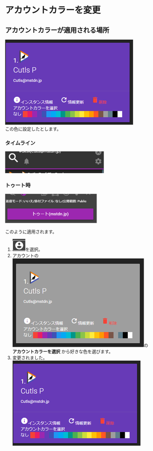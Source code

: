 # アカウントカラーを変更

## アカウントカラーが適用される場所
![account9](/media/account9.png)  
この色に設定したとします。
### タイムライン  
![account11](/media/account11.png)  
### トゥート時
![account12](/media/account12.png)  

このように適用されます。

1. ![account2](/media/account2.png)を選択。
1. アカウントの  
![account8](/media/account8.png)の  
__アカウントカラーを選択__ から好きな色を選びます。
1. 変更されました。  
![account9](/media/account9.png)

